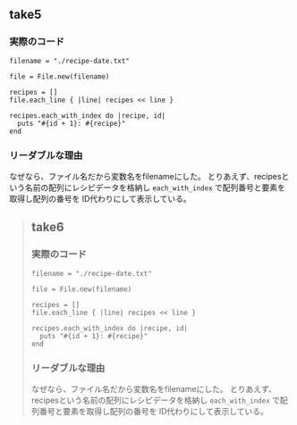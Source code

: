 ## take5
### 実際のコード

```
filename = "./recipe-date.txt"

file = File.new(filename)

recipes = []
file.each_line { |line| recipes << line }

recipes.each_with_index do |recipe, id| 
  puts "#{id + 1}: #{recipe}"
end
```

### リーダブルな理由
なぜなら、ファイル名だから変数名をfilenameにした。
とりあえず、recipesという名前の配列にレシピデータを格納し
`each_with_index` で配列番号と要素を取得し配列の番号を
ID代わりにして表示している。

> ## take6
> ### 実際のコード
>
> ```
> filename = "./recipe-date.txt"
>
> file = File.new(filename)
>
> recipes = []
> file.each_line { |line| recipes << line }
>
> recipes.each_with_index do |recipe, id| 
>   puts "#{id + 1}: #{recipe}"
> end
> ```
>
> ### リーダブルな理由
> なぜなら、ファイル名だから変数名をfilenameにした。
> とりあえず、recipesという名前の配列にレシピデータを格納し
> `each_with_index` で配列番号と要素を取得し配列の番号を
> ID代わりにして表示している。
>
